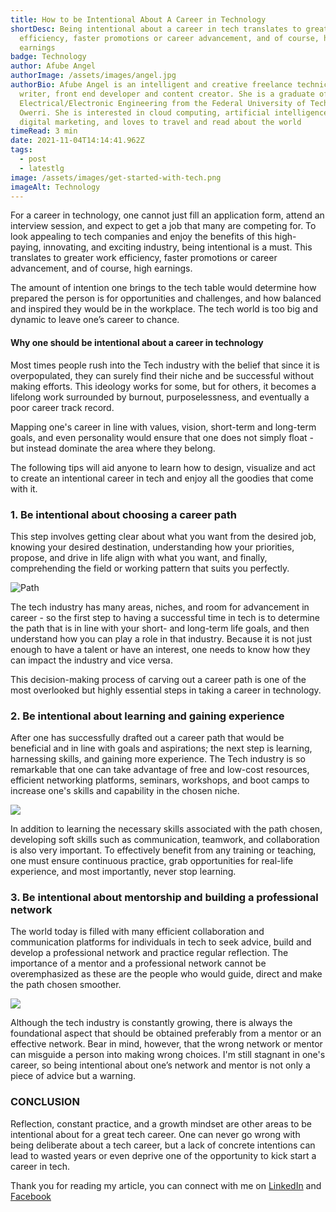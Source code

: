 ```yaml
---
title: How to be Intentional About A Career in Technology
shortDesc: Being intentional about a career in tech translates to greater work
  efficiency, faster promotions or career advancement, and of course, higher
  earnings
badge: Technology
author: Afube Angel
authorImage: /assets/images/angel.jpg
authorBio: Afube Angel is an intelligent and creative freelance technical
  writer, front end developer and content creator. She is a graduate of
  Electrical/Electronic Engineering from the Federal University of Technology,
  Owerri. She is interested in cloud computing, artificial intelligence and
  digital marketing, and loves to travel and read about the world
timeRead: 3 min
date: 2021-11-04T14:14:41.962Z
tags:
  - post
  - latestlg
image: /assets/images/get-started-with-tech.png
imageAlt: Technology
---
```

 For a career in technology, one cannot just fill an application form, attend an interview session, and expect to get a job that many are competing for.
To look appealing to tech companies and enjoy the benefits of this high-paying, innovating, and exciting industry, being intentional is a must. This translates to greater work efficiency, faster promotions or career advancement, and of course, high earnings.

The amount of intention one brings to the tech table would determine how prepared the person is for opportunities and challenges, and how balanced and inspired they would be in the workplace. The tech world is too big and dynamic to leave one’s career to chance.

#### Why one should be intentional about a career in technology

Most times people rush into the Tech industry with the belief that since it is overpopulated, they can surely find their niche and be successful without making efforts. This ideology works for some, but for others, it becomes a lifelong work surrounded by burnout, purposelessness, and eventually a poor career track record.

 Mapping one's career in line with values, vision, short-term and long-term goals, and even personality would ensure that one does not simply float - but instead dominate the area where they belong.

The following tips will aid anyone to learn how to design, visualize and act to create an intentional career in tech and enjoy all the goodies that come with it.

### 1. Be intentional about choosing a career path

This step involves getting clear about what you want from the desired job, knowing your desired destination, understanding how your priorities, propose, and drive in life align with what you want, and finally, comprehending the field or working pattern that suits you perfectly. 

![Path](/assets/images/hero-2-.jpg "Choosing a tech career path")

The tech industry has many areas, niches, and room for advancement in career - so the first step to having a successful time in tech is to determine the path that is in line with your short- and long-term life goals, and then understand how you can play a role in that industry. Because it is not just enough to have a talent or have an interest, one needs to know how they can impact the industry and vice versa.

 This decision-making process of carving out a career path is one of the most overlooked but highly essential steps in taking a career in technology.

### 2. Be intentional about learning and gaining experience

After one has successfully drafted out a career path that would be beneficial and in line with goals and aspirations; the next step is learning, harnessing skills, and gaining more experience. The Tech industry is so remarkable that one can take advantage of free and low-cost resources, efficient networking platforms, seminars, workshops, and boot camps to increase one's skills and capability in the chosen niche. 

![](/assets/images/wire.jpg)

In addition to learning the necessary skills associated with the path chosen, developing soft skills such as communication, teamwork, and collaboration is also very important. To effectively benefit from any training or teaching, one must ensure continuous practice, grab opportunities for real-life experience, and most importantly, never stop learning.

### 3. Be intentional about mentorship and building a professional network

The world today is filled with many efficient collaboration and communication platforms for individuals in tech to seek advice, build and develop a professional network and practice regular reflection. 
The importance of a mentor and a professional network cannot be overemphasized as these are the people who would guide, direct and make the path chosen smoother. 

![](/assets/images/network.jpg)

Although the tech industry is constantly growing, there is always the foundational aspect that should be obtained preferably from a mentor or an effective network. Bear in mind, however, that the wrong network or mentor can misguide a person into making wrong choices. I'm still stagnant in one's career, so being intentional about one’s network and mentor is not only a piece of advice but a warning.

### CONCLUSION

Reflection, constant practice, and a growth mindset are other areas to be intentional about for a great tech career. One can never go wrong with being deliberate about a tech career, but a lack of concrete intentions can lead to wasted years or even deprive one of the opportunity to kick start a career in tech.

 Thank you for reading my article, you can connect with me on [LinkedIn](https://www.linkedin.com/in/angel-afube-7045b9176)
 and [Facebook](https://m.facebook.com/afube.angel)